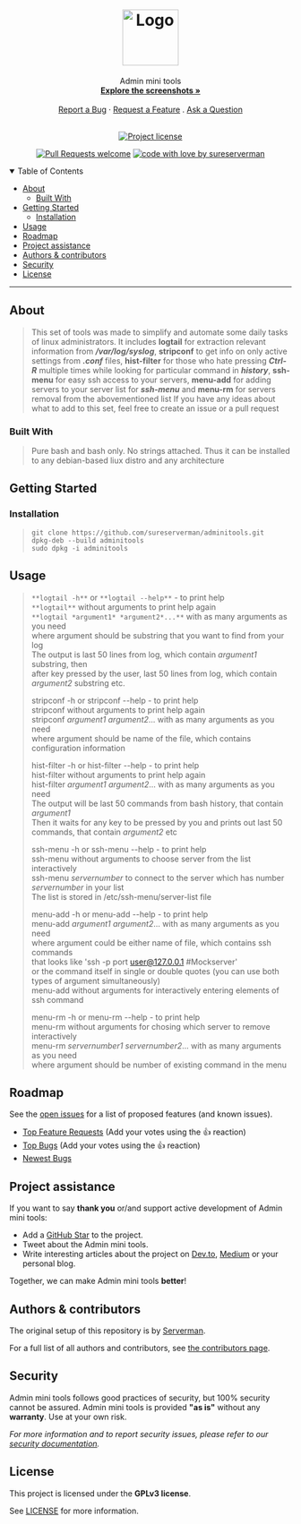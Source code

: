 <h1 align="center">
  <a href="https://github.com/sureserverman/adminitools">
    <!-- Please provide path to your logo here -->
    <img src="docs/images/logo.svg" alt="Logo" width="100" height="100">
  </a>
</h1>

<div align="center">
  Admin mini tools
  <br />
  <a href="#about"><strong>Explore the screenshots »</strong></a>
  <br />
  <br />
  <a href="https://github.com/sureserverman/adminitools/issues/new?assignees=&labels=bug&template=01_BUG_REPORT.md&title=bug%3A+">Report a Bug</a>
  ·
  <a href="https://github.com/sureserverman/adminitools/issues/new?assignees=&labels=enhancement&template=02_FEATURE_REQUEST.md&title=feat%3A+">Request a Feature</a>
  .
  <a href="https://github.com/sureserverman/adminitools/issues/new?assignees=&labels=question&template=04_SUPPORT_QUESTION.md&title=support%3A+">Ask a Question</a>
</div>

<div align="center">
<br />

[![Project license](https://img.shields.io/github/license/sureserverman/adminitools.svg?style=flat-square)](LICENSE)

[![Pull Requests welcome](https://img.shields.io/badge/PRs-welcome-ff69b4.svg?style=flat-square)](https://github.com/sureserverman/adminitools/issues?q=is%3Aissue+is%3Aopen+label%3A%22help+wanted%22)
[![code with love by sureserverman](https://img.shields.io/badge/%3C%2F%3E%20with%20%E2%99%A5%20by-sureserverman-ff1414.svg?style=flat-square)](https://github.com/sureserverman)

</div>

<details open="open">
<summary>Table of Contents</summary>

- [About](#about)
  - [Built With](#built-with)
- [Getting Started](#getting-started)
  - [Installation](#installation)
- [Usage](#usage)
- [Roadmap](#roadmap)
- [Project assistance](#project-assistance)
- [Authors & contributors](#authors--contributors)
- [Security](#security)
- [License](#license)

</details>

---

## About

> This set of tools was made to simplify and automate some daily tasks of linux administrators. It includes **logtail** for extraction relevant information from ***/var/log/syslog***, 
> **stripconf** to get info on only active settings from ***.conf*** files, **hist-filter** for those who hate pressing ***Ctrl-R*** multiple times while looking for particular command in ***history***,
> **ssh-menu** for easy ssh access to your servers, **menu-add** for adding servers to your server list for ***ssh-menu*** and
> **menu-rm** for servers removal from the abovementioned list
> If you have any ideas about what to add to this set, feel free to create an issue or a pull request

### Built With

> Pure bash and bash only. No strings attached. Thus it can be installed to any debian-based liux distro and any architecture

## Getting Started

### Installation

> `git clone https://github.com/sureserverman/adminitools.git`\
> `dpkg-deb --build adminitools`\
> `sudo dpkg -i adminitools`


## Usage

> `**logtail -h**` or `**logtail --help**` - to print help\
> `**logtail**` without arguments to print help again\
> `**logtail *argument1* *argument2*...**` with as many arguments as you need\
> where argument should be substring that you want to find from your log\
> The output is last 50 lines from log, which contain *argument1* substring, then\
> after key pressed by the user, last 50 lines from log, which contain *argument2* substring etc.
> 
> stripconf -h or stripconf --help - to print help\
> stripconf without arguments to print help again\
> stripconf *argument1* *argument2*... with as many arguments as you need\
> where argument should be name of the file, which contains configuration information
> 
> hist-filter -h or hist-filter --help - to print help\
> hist-filter without arguments to print help again\
> hist-filter *argument1* *argument2*... with as many arguments as you need\
> The output will be last 50 commands from bash history, that contain *argument1*\
> Then it waits for any key to be pressed by you and prints out last 50 commands, that contain *argument2* etc
> 
> ssh-menu -h or ssh-menu --help - to print help\
> ssh-menu without arguments to choose server from the list interactively\
> ssh-menu *servernumber* to connect to the server which has number *servernumber* in your list\
> The list is stored in /etc/ssh-menu/server-list file
> 
> menu-add -h or menu-add --help - to print help\
> menu-add *argument1* *argument2*... with as many arguments as you need\
> where argument could be either name of file, which contains ssh commands\
> that looks like 'ssh -p port user@127.0.0.1 #Mockserver'\
> or the command itself in single or double quotes (you can use both types of argument simultaneously)\
> menu-add without arguments for interactively entering elements of ssh command
> 
> menu-rm -h or menu-rm --help - to print help\
> menu-rm without arguments for chosing which server to remove interactively\
> menu-rm *servernumber1* *servernumber2*... with as many arguments as you need\
> where argument should be number of existing command in the menu

## Roadmap

See the [open issues](https://github.com/sureserverman/adminitools/issues) for a list of proposed features (and known issues).

- [Top Feature Requests](https://github.com/sureserverman/adminitools/issues?q=label%3Aenhancement+is%3Aopen+sort%3Areactions-%2B1-desc) (Add your votes using the 👍 reaction)
- [Top Bugs](https://github.com/sureserverman/adminitools/issues?q=is%3Aissue+is%3Aopen+label%3Abug+sort%3Areactions-%2B1-desc) (Add your votes using the 👍 reaction)
- [Newest Bugs](https://github.com/sureserverman/adminitools/issues?q=is%3Aopen+is%3Aissue+label%3Abug)

## Project assistance

If you want to say **thank you** or/and support active development of Admin mini tools:

- Add a [GitHub Star](https://github.com/sureserverman/adminitools) to the project.
- Tweet about the Admin mini tools.
- Write interesting articles about the project on [Dev.to](https://dev.to/), [Medium](https://medium.com/) or your personal blog.

Together, we can make Admin mini tools **better**!

## Authors & contributors

The original setup of this repository is by [Serverman](https://github.com/sureserverman).

For a full list of all authors and contributors, see [the contributors page](https://github.com/sureserverman/adminitools/contributors).

## Security

Admin mini tools follows good practices of security, but 100% security cannot be assured.
Admin mini tools is provided **"as is"** without any **warranty**. Use at your own risk.

_For more information and to report security issues, please refer to our [security documentation](docs/SECURITY.md)._

## License

This project is licensed under the **GPLv3 license**.

See [LICENSE](LICENSE.md) for more information.
